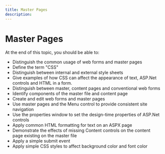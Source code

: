 ```yaml
---
title: Master Pages
description: 
---
```

# Master Pages

At the end of this topic, you should be able to:

- Distinguish the common usage of web forms and master pages
- Define the term "CSS"
- Distinguish between internal and external style sheets
- Give examples of how CSS can affect the appearance of text, ASP.Net controls and HTML in a form.
- Distinguish between master, content  pages and conventional web forms
- Identify components of the master file and content page
- Create and edit web forms and master pages
- Use master pages and the Menu control to provide consistent site navigation
- Use the properties window to set the design-time properties of ASP.Net controls
- Apply common HTML formatting for text on an ASPX page
- Demonstrate the effects of missing Content controls on the content page existing on the master file
- Apply a simple submit event
- Apply simple CSS styles to affect background color and font color
